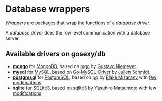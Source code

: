 # Database wrappers

*Wrappers* are packages that wrap the functions of a *database driver*.

A *database driver* does the low level communication with a database server.

## Available drivers on gosexy/db

* **[mongo](/db/wrappers/mongo)** for [MongoDB](http://mongodb.org), based on [mgo](http://labix.org/mgo) by [Gustavo Niemeyer](http://labyx.org).
* **[mysql](/db/wrappers/mysql)** for [MySQL](http://mysql.org), based on [Go-MySQL-Driver](https://github.com/Go-SQL-Driver/MySQL) by [Julien Schmidt](http://www.julienschmidt.com/).
* **[postgresql](/db/wrappers/postgresql)** for [PostgreSQL](http://postgresql.org), based on [pq](https://github.com/bmizerany/pq) by [Blake Mizarany](http://blakemizerany.com/) with [few modifications](https://github.com/xiam/gopostgresql).
* **[sqlite](/db/wrappers/sqlite)** for [SQLite3](http://sqlite.org), based on [sqlite3](https://github.com/mattn/go-sqlite3) by [Yasuhiro Matsumoto](http://mattn.kaoriya.net/) with [few modifications](https://github.com/xiam/gosqlite3).

